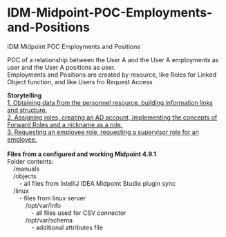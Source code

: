 # IDM-Midpoint-POC-Employments-and-Positions
IDM Midpoint POC Employments and Positions<br>

POC of a relationship between the User A and the User A employments as user and the User A positions as user.<br>
Employments and Positions are created by resource, like Roles for Linked Object function, and like Users fro Request Access<br>


<b>Storytelling</b><br>
<a href="https://habr.com/ru/articles/897396/">1. Obtaining data from the personnel resource, building information links and structure.</a><br>
<a href="https://habr.com/ru/articles/904450/">2. Assigning roles, creating an AD account, implementing the concepts of Forward Roles and a nickname as a role.</a><br>
<a href="https://habr.com/ru/articles/906408/">3. Requesting an employee role, requesting a supervisor role for an employee.</a><br>
<br>
<b>Files from a configured and working Midpoint 4.9.1</b><br>
Folder contents:<br>
&emsp;/manuals<br>
&emsp;/objects<br>
&emsp;&emsp;- all files from IntelliJ IDEA Midpoint Studio plugin sync<br>
&emsp;/linux<br>
&emsp;&emsp;- files from linux server<br>
&emsp;&emsp;&emsp;/opt/var/info<br>
&emsp;&emsp;&emsp;&emsp;- all files used for CSV connector<br>
&emsp;&emsp;&emsp;/opt/var/schema<br>
&emsp;&emsp;&emsp;&emsp;- additional attributes file<br>
